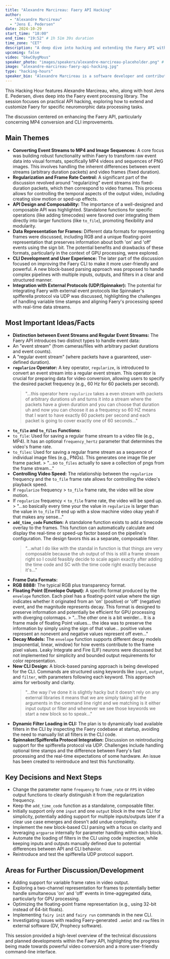 ```yaml
---
title: "Alexandre Marcireau: Faery API Hacking"
author:
  - "Alexandre Marcireau"
  - "Jens E. Pedersen"
date: 2024-10-29
start_time: "18:00"
end_time: "19:52" # 1h 51m 39s duration
time_zone: "CET"
description: "A deep dive into hacking and extending the Faery API with Alexandre Marcireau and host Jens E. Pedersen."
upcoming: false
video: "bkwC0ygMous"
speaker_photo: "images/speakers/alexandre-marcireau-placeholder.png" # Can reuse if same speaker
image: "alexandre-marcireau-faery-api-hacking.jpg"
type: "hacking-hours"
speaker_bio: "Alexandre Marcireau is a software developer and contributor in the neuromorphic computing space, known for his work on the Faery event processing library."
---
```


This Hacking Hour features Alexandre Marcireau, who, along with host Jens E. Pedersen, dives deep into the Faery event processing library. The session focuses on practical API hacking, exploring how to extend and customize Faery for specific neuromorphic data processing tasks.

The discussion centered on enhancing the Faery API, particularly concerning MP4 conversion and CLI improvements.

## Main Themes

*   **Converting Event Streams to MP4 and Image Sequences:** A core focus was building robust functionality within Faery to transform raw event data into visual formats, specifically MP4 videos and sequences of PNG images. This involves handling the inherent differences between event streams (arbitrary duration packets) and video frames (fixed duration).
*   **Regularization and Frame Rate Control:** A significant part of the discussion revolved around "regularizing" event streams into fixed-duration packets, which then correspond to video frames. This process allows for controlling the temporal aspects of the output video, including creating slow motion or sped-up effects.
*   **API Design and Composability:** The importance of a well-designed and composable API was highlighted. Standalone functions for specific operations (like adding timecodes) were favored over integrating them directly into larger functions (like `to_file`), promoting flexibility and modularity.
*   **Data Representation for Frames:** Different data formats for representing frames were discussed, including RGB and a unique floating-point representation that preserves information about both 'on' and 'off' events using the sign bit. The potential benefits and drawbacks of these formats, particularly in the context of GPU processing, were explored.
*   **CLI Development and User Experience:** The later part of the discussion focused on improving the Faery CLI to make it more user-friendly and powerful. A new block-based parsing approach was proposed to handle complex pipelines with multiple inputs, outputs, and filters in a clear and structured manner.
*   **Integration with External Protocols (UDP/Spinnaker):** The potential for integrating Faery with external event protocols like Spinnaker's spifferella protocol via UDP was discussed, highlighting the challenges of handling variable time stamps and aligning Faery's processing speed with real-time data streams.

## Most Important Ideas/Facts

*   **Distinction between Event Streams and Regular Event Streams:** The Faery API introduces two distinct types to handle event data:
  *   An "event stream" (from cameras/files with arbitrary packet durations and event counts).
  *   A "regular event stream" (where packets have a guaranteed, user-defined duration).
*   **`regularize` Operator:** A key operator, `regularize`, is introduced to convert an event stream into a regular event stream. This operator is crucial for preparing data for video conversion, allowing users to specify the desired packet frequency (e.g., 60 Hz for 60 packets per second).
    > "...this operator here `regularize` takes a even stream with packets of arbitrary durations uh and turns it into a stream where the packets have a given duration and you can choose that duration uh and now you can choose it as a frequency so 60 HZ means that I want to have exactly 60 packets per second and each packet is going to cover exactly one of 60 seconds..."
*   **`to_file` and `to_files` Functions:**
  *   `to_file`: Used for saving a regular frame stream to a video file (e.g., MP4). It has an optional `frequency_hertz` parameter that determines the video's frame rate.
  *   `to_files`: Used for saving a regular frame stream as a sequence of individual image files (e.g., PNGs). This generates one image file per frame packet.
    > "...so `to_files` actually to save a collection of pngs from the frame stream..."
*   **Controlling Video Speed:** The relationship between the `regularize` frequency and the `to_file` frame rate allows for controlling the video's playback speed.
  *   If `regularize` frequency > `to_file` frame rate, the video will be slow motion.
  *   If `regularize` frequency < `to_file` frame rate, the video will be sped up.
    > "...so basically every time your the value in `regularize` is larger than the value in `to_file` I'll end up with a slow machine video okay yeah if that makes any sense..."
*   **`add_time_code` Function:** A standalone function exists to add a timecode overlay to the frames. This function can automatically calculate and display the real-time or speed-up factor based on the pipeline's configuration. The design favors this as a separate, composable filter.
    > "...what I do like with the standal in function is that things are very composable because the uh output of this is still a frame stream right so I could feasibly decide to scale again exactly after adding the time code and SC with the time code right exactly because it's..."
*   **Frame Data Formats:**
  *   **RGB 8888:** The typical RGB plus transparency format.
  *   **Floating Point (Envelope Output):** A specific format produced by the `envelope` function. Each pixel has a floating-point value where the sign indicates whether it originated from an 'on' (positive) or 'off' (negative) event, and the magnitude represents decay. This format is designed to preserve information and potentially be efficient for GPU processing with diverging colormaps.
    > "...The other one is a bit weirder... It is a frame made of floating Point values... the idea was to preserve the information by simply using the sign of that value... positive values represent an nonevent and negative values represent off even..."
*   **Decay Models:** The `envelope` function supports different decay models (exponential, linear, window) for how events contribute to the frame pixel values. Leaky Integrate and Fire (LIF) neurons were discussed but not implemented for simplicity and bounded output requirements for color representation.
*   **New CLI Design:** A block-based parsing approach is being developed for the CLI. Commands are structured using keywords like `input`, `output`, and `filter`, with parameters following each keyword. This approach aims for verbosity and clarity.
    > "...the way I've done it is slightly hacky but it doesn't rely on any external libraries it means that we are simply taking all the arguments in the command line right and we matching is it either input output or filter and whenever we see those keywords we start a new block so to speak..."
*   **Dynamic Filter Loading in CLI:** The plan is to dynamically load available filters in the CLI by inspecting the Faery codebase at startup, avoiding the need to manually list all filters in the CLI code.
*   **Spinnaker/Spifferella Protocol Integration:** Discussion on reintroducing support for the spifferella protocol via UDP. Challenges include handling optional time stamps and the difference between Faery's fast processing and the real-time expectations of some hardware. An issue has been created to reintroduce and test this functionality.

## Key Decisions and Next Steps

*   Change the parameter name `frequency` to `frame_rate` or `FPS` in video output functions to clearly distinguish it from the regularization frequency.
*   Keep the `add_time_code` function as a standalone, composable filter.
*   Initially support only one `input` and one `output` block in the new CLI for simplicity, potentially adding support for multiple inputs/outputs later if a clear use case emerges and doesn't add undue complexity.
*   Implement the new block-based CLI parsing with a focus on clarity and leveraging `argparse` internally for parameter handling within each block.
*   Automate the loading of filters in the CLI using code inspection, while keeping inputs and outputs manually defined due to potential differences between API and CLI behavior.
*   Reintroduce and test the spifferella UDP protocol support.

## Areas for Further Discussion/Development

*   Adding support for variable frame rates in video output.
*   Exploring a two-channel representation for frames to potentially better handle simultaneous 'on' and 'off' events in time-aggregated data, particularly for GPU processing.
*   Optimizing the floating-point frame representation (e.g., using 32-bit instead of 64-bit floats).
*   Implementing `fairy init` and `fairy run` commands in the new CLI.
*   Investigating issues with reading Faery-generated `.aedat` and `raw` files in external software (DV, Prophecy software).

This session provided a high-level overview of the technical discussions and planned developments within the Faery API, highlighting the progress being made towards powerful video conversion and a more user-friendly command-line interface.
